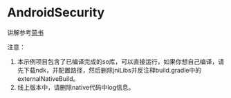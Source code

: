 # AndroidSecurity

讲解参考[简书](http://www.jianshu.com/p/2576d064baf1)

注意：
1. 本示例项目包含了已编译完成的so库，可以直接运行，如果你想自己编译，请先下载ndk，并配置路径，然后删除jniLibs并反注释build.gradle中的externalNativeBuild。
2. 线上版本中，请删除native代码中log信息。